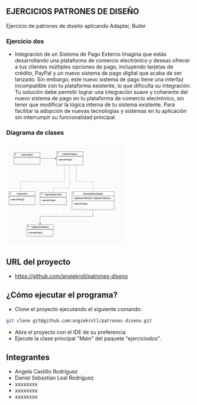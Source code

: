 ## EJERCICIOS PATRONES DE DISEÑO

Ejercicio de patrones de diseño aplicando Adapter, Builer

### Ejercicio dos

- Integración de un Sistema de Pago Externo
   Imagina que estás desarrollando una plataforma de comercio electrónico y deseas ofrecer a tus clientes múltiples opciones de pago, incluyendo tarjetas de crédito, PayPal y un nuevo sistema de pago digital que acaba de ser lanzado. Sin embargo, este nuevo sistema de pago tiene una interfaz incompatible con tu plataforma existente, lo que dificulta su integración.
   Tu solución debe permitir lograr una integración suave y coherente del nuevo sistema de pago en tu plataforma de comercio electrónico, sin tener que modificar la lógica interna de tu sistema existente. Para facilitar la adopción de nuevas tecnologías y sistemas en tu aplicación sin interrumpir su funcionalidad principal.

### Diagrama de clases

  <img src="./src/main/resources/images/Problema2-UML.png" width="320">

## URL del proyecto
- https://github.com/angiekroll/patrones-diseno

## ¿Cómo ejecutar el programa?

- Clone el proyecto ejecutando el siguiente comando: 
```bash
git clone git@github.com:angiekroll/patrones-diseno.git
```
- Abra el proyecto con el IDE de su preferencia
- Ejecute la clase principal "Main" del paquete "ejerciciodos".

## Integrantes
- Angela Castillo Rodríguez
- Daniel Sebastian Leal Rodríguez
- xxxxxxxx
- xxxxxxxx
- xxxxxxxx



